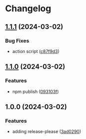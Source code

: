 # Changelog

## [1.1.1](https://github.com/andrepav1/execution-deps-ts/compare/v1.1.0...v1.1.1) (2024-03-02)


### Bug Fixes

* action script ([c87f9d3](https://github.com/andrepav1/execution-deps-ts/commit/c87f9d30d70da330f2c7ced17325d5aa43e701e1))

## [1.1.0](https://github.com/andrepav1/execution-deps-ts/compare/v1.0.0...v1.1.0) (2024-03-02)


### Features

* npm publish ([093103f](https://github.com/andrepav1/execution-deps-ts/commit/093103f9042769fa05716f632d5797bedfd3eb8c))

## 1.0.0 (2024-03-02)


### Features

* adding release-please ([3ad0290](https://github.com/andrepav1/execution-deps-ts/commit/3ad0290cae00cf83af2e83ce9243cc59dc0f258b))
